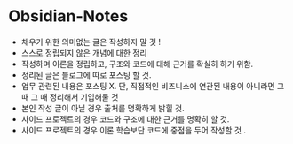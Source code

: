 # Obsidian-Notes

- 채우기 위한 의미없는 글은 작성하지 말 것 !
- 스스로 정립되지 않은 개념에 대한 정리
- 작성하며 이론을 정립하고, 구조와 코드에 대해 근거를 확실히 하기 위함. 
- 정리된 글은 블로그에 따로 포스팅 할 것. 
- 업무 관련된 내용은 포스팅 X. 단, 직접적인 비즈니스에 연관된 내용이 아니라면 그 때 그 때 정리해서 기입해둘 것
- 본인 작성 글이 아닐 경우 출처를 명확하게 밝힐 것. 
- 사이드 프로젝트의 경우 코드와 구조에 대한 근거를 명확히 할 것. 
- 사이드 프로젝트의 경우 이론 학습보단 코드에 중점을 두어 작성할 것 .
